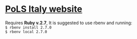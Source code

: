 # [PoLS Italy website](http://pols_italy.unimi.it/)

Requires **Ruby v.2.7**,
It is suggested to use rbenv and running:\
`$ rbenv install 2.7.0`    
`$ rbenv local 2.7.0`

